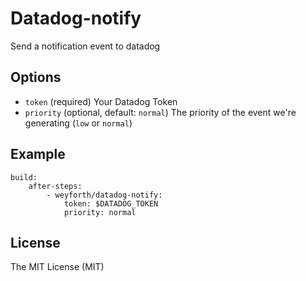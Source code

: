 # Datadog-notify

Send a notification event to datadog

## Options

 - `token` (required) Your Datadog Token
 - `priority` (optional, default: `normal`) The priority of the event we're generating (`low` or `normal`)

## Example

    build:
        after-steps:
            - weyforth/datadog-notify:
                token: $DATADOG_TOKEN
                priority: normal

## License

The MIT License (MIT)
